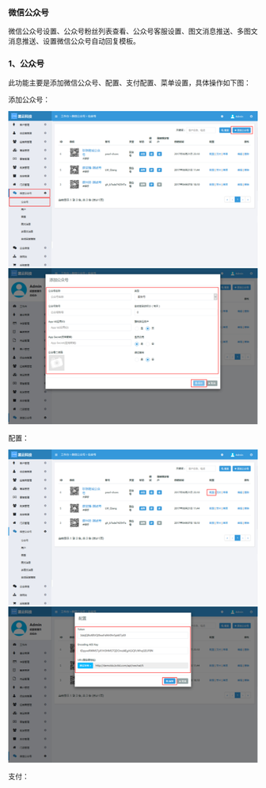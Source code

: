 ### 微信公众号

微信公众号设置、公众号粉丝列表查看、公众号客服设置、图文消息推送、多图文消息推送、设置微信公众号自动回复模板。

### 1、公众号

此功能主要是添加微信公众号、配置、支付配置、菜单设置，具体操作如下图：

添加公众号：

![](/assets/添加微信公众号01.jpg)![](/assets/添加微信公众号02.jpg)

配置：

![](/assets/微信公众号配置01.jpg)![](/assets/微信公众号支付02.jpg)

支付：







